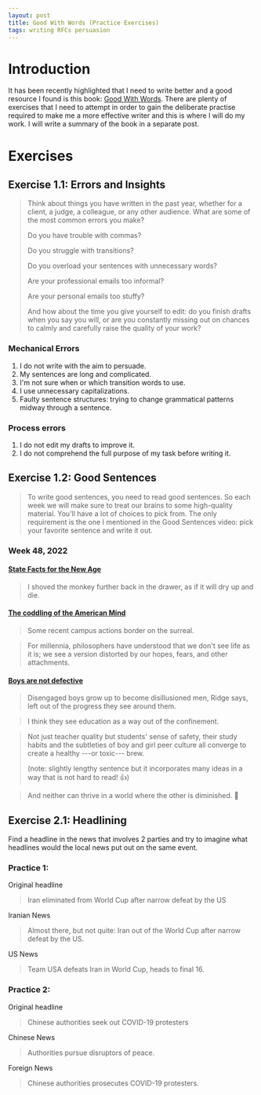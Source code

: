 ```yaml
---
layout: post
title: Good With Words (Practice Exercises)
tags: writing RFCs persuasion
---
```


# Introduction

It has been recently highlighted that I need to write better and a good resource I found is this book: [Good With Words](https://www.goodreads.com/en/book/show/43909268).
There are plenty of exercises that I need to attempt in order to gain the deliberate practise required to make me a more effective writer and this is where I will do my work.
I will write a summary of the book in a separate post.

# Exercises

## Exercise 1.1: Errors and Insights

> Think about things you have written in the past year, whether for a client, a judge, a colleague, or any other audience. What are some of the most common errors you make?
>
> Do you have trouble with commas?
>
> Do you struggle with transitions?
>
> Do you overload your sentences with unnecessary words?
>
> Are your professional emails too informal?
>
> Are your personal emails too stuffy?
>
> And how about the time you give yourself to edit: do you finish drafts when you say you will, or are you constantly missing out on chances to calmly and carefully raise the quality of your work?

### Mechanical Errors

1. I do not write with the aim to persuade.
2. My sentences are long and complicated.
3. I'm not sure when or which transition words to use.
4. I use unnecessary capitalizations.
5. Faulty sentence structures: trying to change grammatical patterns midway through a sentence.

### Process errors

1. I do not edit my drafts to improve it.
2. I do not comprehend the full purpose of my task before writing it.

## Exercise 1.2: Good Sentences

> To write good sentences, you need to read good sentences. So each week we will make sure to treat our brains to some high-quality material. You'll have a lot of choices to pick from. The only requirement is the one I mentioned in the Good Sentences video: pick your favorite sentence and write it out.

### Week 48, 2022

#### [State Facts for the New Age](https://therumpus.net/2016/09/02/rumpus-original-fiction-state-facts-for-the-new-age/)

> I shoved the monkey further back in the drawer, as if it will dry up and die.

#### [The coddling of the American Mind](https://www.theatlantic.com/magazine/archive/2015/09/the-coddling-of-the-american-mind/399356/)

> Some recent campus actions border on the surreal.

> For millennia, philosophers have understood that we don't see life as it is; we see a version distorted by our hopes, fears, and other attachments.

#### [Boys are not defective](https://www.theatlantic.com/education/archive/2017/09/boys-are-not-defective/540204/)

> Disengaged boys grow up to become disillusioned men, Ridge says, left out of the progress they see around them.

> I think they see education as a way out of the confinement.

> Not just teacher quality but students' sense of safety, their study habits and the subtleties of boy and girl peer culture all converge to create a healthy ---or toxic--- brew.
>
> (note: slightly lengthy sentence but it incorporates many ideas in a way that is not hard to read! 👍)

> And neither can thrive in a world where the other is diminished. 🌟

## Exercise 2.1: Headlining

Find a headline in the news that involves 2 parties and try to imagine what headlines would the local news put out on the same event.

### Practice 1:

Original headline

> Iran eliminated from World Cup after narrow defeat by the US

Iranian News

> Almost there, but not quite: Iran out of the World Cup after narrow defeat by the US.

US News

> Team USA defeats Iran in World Cup, heads to final 16.

### Practice 2:

Original headline

> Chinese authorities seek out COVID-19 protesters

Chinese News

> Authorities pursue disruptors of peace.

Foreign News

> Chinese authorities prosecutes COVID-19 protesters.
